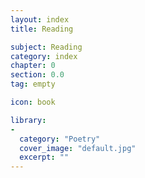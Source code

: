 ```yaml
---
layout: index
title: Reading

subject: Reading
category: index
chapter: 0
section: 0.0
tag: empty

icon: book

library:
-
  category: "Poetry"
  cover_image: "default.jpg"
  excerpt: ""
---
```

